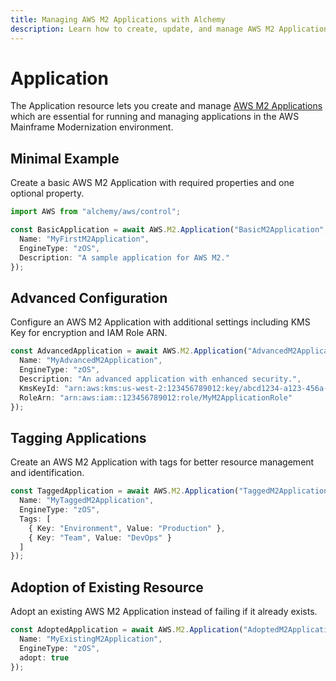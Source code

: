 ```yaml
---
title: Managing AWS M2 Applications with Alchemy
description: Learn how to create, update, and manage AWS M2 Applications using Alchemy Cloud Control.
---
```


# Application

The Application resource lets you create and manage [AWS M2 Applications](https://docs.aws.amazon.com/m2/latest/userguide/) which are essential for running and managing applications in the AWS Mainframe Modernization environment.

## Minimal Example

Create a basic AWS M2 Application with required properties and one optional property.

```ts
import AWS from "alchemy/aws/control";

const BasicApplication = await AWS.M2.Application("BasicM2Application", {
  Name: "MyFirstM2Application",
  EngineType: "zOS",
  Description: "A sample application for AWS M2."
});
```

## Advanced Configuration

Configure an AWS M2 Application with additional settings including KMS Key for encryption and IAM Role ARN.

```ts
const AdvancedApplication = await AWS.M2.Application("AdvancedM2Application", {
  Name: "MyAdvancedM2Application",
  EngineType: "zOS",
  Description: "An advanced application with enhanced security.",
  KmsKeyId: "arn:aws:kms:us-west-2:123456789012:key/abcd1234-a123-456a-a12b-a123b4cd56ef",
  RoleArn: "arn:aws:iam::123456789012:role/MyM2ApplicationRole"
});
```

## Tagging Applications

Create an AWS M2 Application with tags for better resource management and identification.

```ts
const TaggedApplication = await AWS.M2.Application("TaggedM2Application", {
  Name: "MyTaggedM2Application",
  EngineType: "zOS",
  Tags: [
    { Key: "Environment", Value: "Production" },
    { Key: "Team", Value: "DevOps" }
  ]
});
```

## Adoption of Existing Resource

Adopt an existing AWS M2 Application instead of failing if it already exists.

```ts
const AdoptedApplication = await AWS.M2.Application("AdoptedM2Application", {
  Name: "MyExistingM2Application",
  EngineType: "zOS",
  adopt: true
});
```